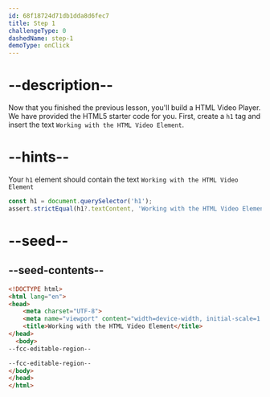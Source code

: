 ```yaml
---
id: 68f18724d71db1dda8d6fec7
title: Step 1
challengeType: 0
dashedName: step-1
demoType: onClick
---
```


# --description--

Now that you finished the previous lesson, you'll build a HTML Video Player. 
We have provided the HTML5 starter code for you. First, create a `h1` tag and
insert the text `Working with the HTML Video Element`.

# --hints--

Your `h1` element should contain the text `Working with the HTML Video Element`

```js
const h1 = document.querySelector('h1');
assert.strictEqual(h1?.textContent, 'Working with the HTML Video Element');
```

# --seed--

## --seed-contents--

```html
<!DOCTYPE html>
<html lang="en">
<head>
    <meta charset="UTF-8">
    <meta name="viewport" content="width=device-width, initial-scale=1.0">
    <title>Working with the HTML Video Element</title>
</head>
  <body>
--fcc-editable-region--

--fcc-editable-region--
</body>
</head>
</html>
```
